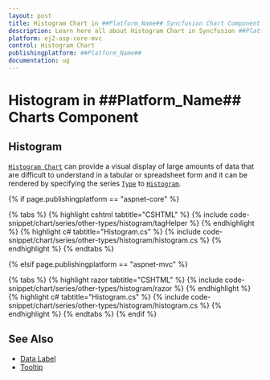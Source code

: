 ```yaml
---
layout: post
title: Histogram Chart in ##Platform_Name## Syncfusion Chart Component
description: Learn here all about Histogram Chart in Syncfusion ##Platform_Name## Chart component of Syncfusion Essential JS 2 and more.
platform: ej2-asp-core-mvc
control: Histogram Chart
publishingplatform: ##Platform_Name##
documentation: ug
---
```



# Histogram in ##Platform_Name## Charts Component

## Histogram

[`Histogram Chart`](https://www.syncfusion.com/aspnet-mvc-ui-controls/charts/chart-types/histogram-chart) can provide a visual display of large amounts of data that are difficult to understand in a tabular or spreadsheet form and it can be rendered by specifying the series [`Type`](https://help.syncfusion.com/cr/aspnetmvc-js2/Syncfusion.EJ2.Charts.ChartSeries.html#Syncfusion_EJ2_Charts_ChartSeries_Type) to [`Histogram`](https://help.syncfusion.com/cr/aspnetmvc-js2/Syncfusion.EJ2.Charts.ChartSeriesType.html#Syncfusion_EJ2_Charts_ChartSeriesType_Histogram).

{% if page.publishingplatform == "aspnet-core" %}

{% tabs %}
{% highlight cshtml tabtitle="CSHTML" %}
{% include code-snippet/chart/series/other-types/histogram/tagHelper %}
{% endhighlight %}
{% highlight c# tabtitle="Histogram.cs" %}
{% include code-snippet/chart/series/other-types/histogram/histogram.cs %}
{% endhighlight %}
{% endtabs %}

{% elsif page.publishingplatform == "aspnet-mvc" %}

{% tabs %}
{% highlight razor tabtitle="CSHTML" %}
{% include code-snippet/chart/series/other-types/histogram/razor %}
{% endhighlight %}
{% highlight c# tabtitle="Histogram.cs" %}
{% include code-snippet/chart/series/other-types/histogram/histogram.cs %}
{% endhighlight %}
{% endtabs %}
{% endif %}



## See Also

* [Data Label](../data-labels)
* [Tooltip](../tool-tip)